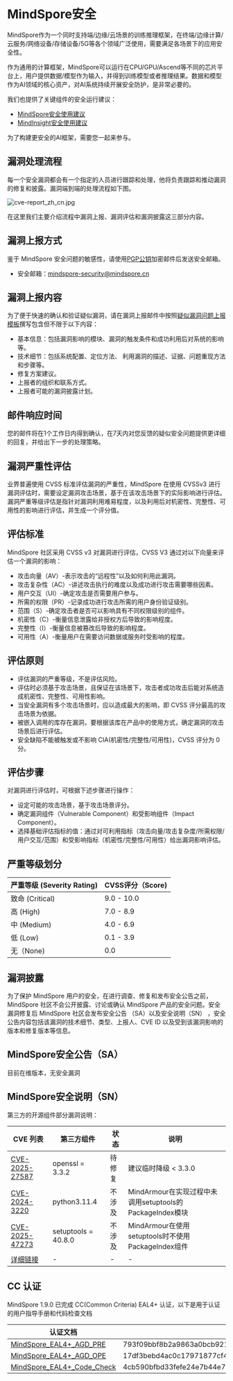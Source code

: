 # MindSpore安全

MindSpore作为一个同时支持端/边缘/云场景的训练推理框架，在终端/边缘计算/云服务/网络设备/存储设备/5G等各个领域广泛使用，需要满足各场景下的应用安全性。

作为通用的计算框架，MindSpore可以运行在CPU/GPU/Ascend等不同的芯片平台上，用户提供数据/模型作为输入，并得到训练模型或者推理结果。数据和模型作为AI领域的核心资产，对AI系统持续开展安全防护，是非常必要的。

我们也提供了关键组件的安全运行建议：

+ [MindSpore安全使用建议](https://gitee.com/mindspore/mindspore/blob/master/SECURITY.md)
+ [MindInsight安全使用建议](https://gitee.com/mindspore/mindinsight/blob/master/SECURITY.md)

为了构建更安全的AI框架，需要您一起来参与。

## 漏洞处理流程

每一个安全漏洞都会有一个指定的人员进行跟踪和处理，他将负责跟踪和推动漏洞的修复和披露。漏洞端到端的处理流程如下图。

![cve-report_zh_cn.jpg](https://gitee.com/mindspore/community/raw/master/security/resource/cve-report_zh_cn.jpg)

在这里我们主要介绍流程中漏洞上报、漏洞评估和漏洞披露这三部分内容。

## 漏洞上报方式

鉴于 MindSpore 安全问题的敏感性，请使用[PGP公钥](https://gitee.com/mindspore/community/blob/master/security/public_key_securities.asc)加密邮件后发送安全邮箱。

+ 安全邮箱：<mindspore-security@mindspore.cn>

## 漏洞上报内容

为了便于快速的确认和验证疑似漏洞，请在漏洞上报邮件中按照[疑似漏洞问题上报模板](https://gitee.com/mindspore/community/blob/master/security/template/report-template_zh_cn.md)撰写包含但不限于以下内容：

+ 基本信息：包括漏洞影响的模块、漏洞的触发条件和成功利用后对系统的影响等。
+ 技术细节：包括系统配置、定位方法、 利用漏洞的描述、证据、问题重现方法和步骤等。
+ 修复方案建议。
+ 上报者的组织和联系方式。
+ 上报者可能的漏洞披露计划。

## 邮件响应时间

您的邮件将在1个工作日内得到确认，在7天内对您反馈的疑似安全问题提供更详细的回复，并给出下一步的处理策略。

## 漏洞严重性评估

业界普遍使用 CVSS 标准评估漏洞的严重性，MindSpore 在使用 CVSSv3 进行漏洞评估时，需要设定漏洞攻击场景，基于在该攻击场景下的实际影响进行评估。漏洞严重等级评估是指针对漏洞利用难易程度，以及利用后对机密性、完整性、可用性的影响进行评估，并生成一个评分值。

## 评估标准

MindSpore 社区采用 CVSS v3 对漏洞进行评估，CVSS V3 通过对以下向量来评估一个漏洞的影响：

+ 攻击向量（AV）-表示攻击的“远程性”以及如何利用此漏洞。
+ 攻击复杂性（AC）-讲述攻击执行的难度以及成功进行攻击需要哪些因素。
+ 用户交互（UI）-确定攻击是否需要用户参与。
+ 所需的权限（PR）-记录成功进行攻击所需的用户身份验证级别。
+ 范围（S）-确定攻击者是否可以影响具有不同权限级别的组件。
+ 机密性（C）-衡量信息泄露给非授权方后导致的影响程度。
+ 完整性（I）-衡量信息被篡改后导致的影响程度。
+ 可用性（A）-衡量用户在需要访问数据或服务时受影响的程度。

## 评估原则

+ 评估漏洞的严重等级，不是评估风险。
+ 评估时必须基于攻击场景，且保证在该场景下，攻击者成功攻击后能对系统造成机密性、完整性、可用性影响。
+ 当安全漏洞有多个攻击场景时，应以造成最大的影响，即 CVSS 评分最高的攻击场景为依据。
+ 被嵌入调用的库存在漏洞，要根据该库在产品中的使用方式，确定漏洞的攻击场景后进行评估。
+ 安全缺陷不能被触发或不影响 CIA(机密性/完整性/可用性)，CVSS 评分为 0 分。

## 评估步骤

对漏洞进行评估时，可根据下述步骤进行操作：

+ 设定可能的攻击场景，基于攻击场景评分。
+ 确定漏洞组件（Vulnerable Component）和受影响组件（Impact Component）。
+ 选择基础评估指标的值：通过对可利用指标（攻击向量/攻击复杂度/所需权限/用户交互/范围）和受影响指标（机密性/完整性/可用性）给出漏洞影响评估。

## 严重等级划分

| 严重等级 (Severity Rating) | CVSS评分（Score) |
| ---   | ---     |
| 致命 (Critical) | 9.0 - 10.0 |
| 高 (High) | 7.0 - 8.9 |
| 中 (Medium) | 4.0 - 6.9 |
| 低 (Low) | 0.1 - 3.9 |
| 无（None) | 0.0 |

## 漏洞披露

为了保护 MindSpore 用户的安全，在进行调查、修复和发布安全公告之前， MindSpore 社区不会公开披露、讨论或确认 MindSpore 产品的安全问题。安全漏洞修复后 MindSpore 社区会发布安全公告 （SA）以及安全说明（SN） ，安全公告内容包括该漏洞的技术细节、类型、上报人、CVE ID 以及受到该漏洞影响的版本和修复版本等信息。

## MindSpore安全公告（SA）

目前在维版本，无安全漏洞

## MindSpore安全说明（SN）

第三方的开源组件部分漏洞说明：

| CVE 列表 | 第三方组件 | 状态 | 说明 |
|  ----    | ----      | ---- | ----               |
| [CVE-2025-27587](https://nvd.nist.gov/vuln/detail/CVE-2025-27587) | openssl = 3.3.2 | 待修复 | 建议临时降级 < 3.3.0 |
| [CVE-2024-3220](https://nvd.nist.gov/vuln/detail/CVE-2024-3220) | python3.11.4 | 不涉及 | MindArmour在实现过程中未调用setuptools的PackageIndex模块 |
| [CVE-2025-47273](https://nvd.nist.gov/vuln/detail/CVE-2025-47273) | setuptools = 40.8.0 | 不涉及 | MindArmour在使用setuptools时不使用PackageIndex组件 |
| [详细链接](https://gitee.com/mindspore/community/blob/master/security/security_advisory_list/SN-2025-06-27_20_10_11.csv) | - | - | - |

## CC 认证

MindSpore 1.9.0 已完成 CC(Common Criteria) EAL4+ 认证，以下是用于认证的用户指导手册和代码检查文档

| 认证文档                                                                                                                              | 哈希值     |
|-----------------------------------------------------------------------------------------------------------------------------------|---------|
| [MindSpore_EAL4+_AGD_PRE](https://mindspore-website.obs.cn-north-4.myhuaweicloud.com/pdf/r1.9/en/MindSpore_EAL4%2B_AGD_PRE.pdf)     | 793f09bbf8b2a9863a0bcb921962a50967005df4d2458871bcc90dc396ac8af7 |
| [MindSpore_EAL4+_AGD_OPE](https://mindspore-website.obs.cn-north-4.myhuaweicloud.com/pdf/r1.9/en/MindSpore_EAL4%2B_AGD_OPE.pdf)     | 17df3bebd4ac0c17971877cf4930b1cfd72965e5f0696bd07392156f424bb54c |
| [MindSpore_EAL4+_Code_Check](https://mindspore-website.obs.cn-north-4.myhuaweicloud.com/pdf/r1.9/en/MindSpore_EAL4%2B_Code_Check.pdf) | 4cb590bfbd33fefe24e7b44e71d1a0bace362c3df940cdab343c096790b1172f |
